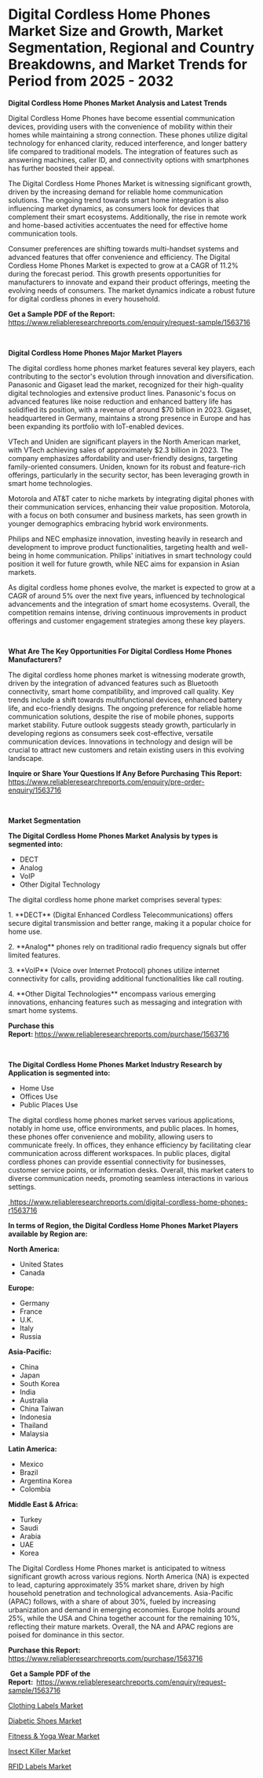 <p><h1>Digital Cordless Home Phones Market Size and Growth, Market Segmentation, Regional and Country Breakdowns, and Market Trends for Period from 2025 -  2032</h1></p><p><strong>Digital Cordless Home Phones Market Analysis and Latest Trends</strong></p>
<p><p>Digital Cordless Home Phones have become essential communication devices, providing users with the convenience of mobility within their homes while maintaining a strong connection. These phones utilize digital technology for enhanced clarity, reduced interference, and longer battery life compared to traditional models. The integration of features such as answering machines, caller ID, and connectivity options with smartphones has further boosted their appeal.</p><p>The Digital Cordless Home Phones Market is witnessing significant growth, driven by the increasing demand for reliable home communication solutions. The ongoing trend towards smart home integration is also influencing market dynamics, as consumers look for devices that complement their smart ecosystems. Additionally, the rise in remote work and home-based activities accentuates the need for effective home communication tools.</p><p>Consumer preferences are shifting towards multi-handset systems and advanced features that offer convenience and efficiency. The Digital Cordless Home Phones Market is expected to grow at a CAGR of 11.2% during the forecast period. This growth presents opportunities for manufacturers to innovate and expand their product offerings, meeting the evolving needs of consumers. The market dynamics indicate a robust future for digital cordless phones in every household.</p></p>
<p><strong>Get a Sample PDF of the Report:&nbsp;</strong> <a href="https://www.reliableresearchreports.com/enquiry/request-sample/1563716?utm_campaign=83&utm_medium=2&utm_source=Github&utm_content=ia&utm_term=08022025&utm_id=digital-cordless-home-phones">https://www.reliableresearchreports.com/enquiry/request-sample/1563716</a></p>
<p>&nbsp;</p>
<p><strong>Digital Cordless Home Phones Major Market Players</strong></p>
<p><p>The digital cordless home phones market features several key players, each contributing to the sector's evolution through innovation and diversification. Panasonic and Gigaset lead the market, recognized for their high-quality digital technologies and extensive product lines. Panasonic's focus on advanced features like noise reduction and enhanced battery life has solidified its position, with a revenue of around $70 billion in 2023. Gigaset, headquartered in Germany, maintains a strong presence in Europe and has been expanding its portfolio with IoT-enabled devices.</p><p>VTech and Uniden are significant players in the North American market, with VTech achieving sales of approximately $2.3 billion in 2023. The company emphasizes affordability and user-friendly designs, targeting family-oriented consumers. Uniden, known for its robust and feature-rich offerings, particularly in the security sector, has been leveraging growth in smart home technologies.</p><p>Motorola and AT&T cater to niche markets by integrating digital phones with their communication services, enhancing their value proposition. Motorola, with a focus on both consumer and business markets, has seen growth in younger demographics embracing hybrid work environments.</p><p>Philips and NEC emphasize innovation, investing heavily in research and development to improve product functionalities, targeting health and well-being in home communication. Philips' initiatives in smart technology could position it well for future growth, while NEC aims for expansion in Asian markets.</p><p>As digital cordless home phones evolve, the market is expected to grow at a CAGR of around 5% over the next five years, influenced by technological advancements and the integration of smart home ecosystems. Overall, the competition remains intense, driving continuous improvements in product offerings and customer engagement strategies among these key players.</p></p>
<p>&nbsp;</p>
<p><strong>What Are The Key Opportunities For Digital Cordless Home Phones Manufacturers?</strong></p>
<p><p>The digital cordless home phones market is witnessing moderate growth, driven by the integration of advanced features such as Bluetooth connectivity, smart home compatibility, and improved call quality. Key trends include a shift towards multifunctional devices, enhanced battery life, and eco-friendly designs. The ongoing preference for reliable home communication solutions, despite the rise of mobile phones, supports market stability. Future outlook suggests steady growth, particularly in developing regions as consumers seek cost-effective, versatile communication devices. Innovations in technology and design will be crucial to attract new customers and retain existing users in this evolving landscape.</p></p>
<p><strong>Inquire or Share Your Questions If Any Before Purchasing This Report:</strong> <a href="https://www.reliableresearchreports.com/enquiry/pre-order-enquiry/1563716?utm_campaign=83&utm_medium=2&utm_source=Github&utm_content=ia&utm_term=08022025&utm_id=digital-cordless-home-phones">https://www.reliableresearchreports.com/enquiry/pre-order-enquiry/1563716</a></p>
<p>&nbsp;</p>
<p><strong>Market Segmentation</strong></p>
<p><strong>The Digital Cordless Home Phones Market Analysis by types is segmented into:</strong></p>
<p><ul><li>DECT</li><li>Analog</li><li>VoIP</li><li>Other Digital Technology</li></ul></p>
<p><p>The digital cordless home phone market comprises several types: </p><p>1. **DECT** (Digital Enhanced Cordless Telecommunications) offers secure digital transmission and better range, making it a popular choice for home use. </p><p>2. **Analog** phones rely on traditional radio frequency signals but offer limited features. </p><p>3. **VoIP** (Voice over Internet Protocol) phones utilize internet connectivity for calls, providing additional functionalities like call routing. </p><p>4. **Other Digital Technologies** encompass various emerging innovations, enhancing features such as messaging and integration with smart home systems.</p></p>
<p><strong>Purchase this Report:&nbsp;</strong><a href="https://www.reliableresearchreports.com/purchase/1563716?utm_campaign=83&utm_medium=2&utm_source=Github&utm_content=ia&utm_term=08022025&utm_id=digital-cordless-home-phones">https://www.reliableresearchreports.com/purchase/1563716</a></p>
<p>&nbsp;</p>
<p><strong>The Digital Cordless Home Phones Market Industry Research by Application is segmented into:</strong></p>
<p><ul><li>Home Use</li><li>Offices Use</li><li>Public Places Use</li></ul></p>
<p><p>The digital cordless home phones market serves various applications, notably in home use, office environments, and public places. In homes, these phones offer convenience and mobility, allowing users to communicate freely. In offices, they enhance efficiency by facilitating clear communication across different workspaces. In public places, digital cordless phones can provide essential connectivity for businesses, customer service points, or information desks. Overall, this market caters to diverse communication needs, promoting seamless interactions in various settings.</p></p>
<p><a href="https://www.reliableresearchreports.com/digital-cordless-home-phones-r1563716?utm_campaign=83&utm_medium=2&utm_source=Github&utm_content=ia&utm_term=08022025&utm_id=digital-cordless-home-phones">&nbsp;https://www.reliableresearchreports.com/digital-cordless-home-phones-r1563716</a></p>
<p><strong>In terms of Region, the Digital Cordless Home Phones Market Players available by Region are:</strong></p>
<p>
    <p> <strong> North America: </strong>
        <ul>
            <li>United States</li>
            <li>Canada</li>
        </ul>
        </p> 
    <p> <strong> Europe: </strong>
        <ul>
            <li>Germany</li>
            <li>France</li>
            <li>U.K.</li>
            <li>Italy</li>
            <li>Russia</li>
        </ul>
        </p> 
    <p> <strong> Asia-Pacific: </strong>
        <ul>
            <li>China</li>
            <li>Japan</li>
            <li>South Korea</li>
            <li>India</li>
            <li>Australia</li>
            <li>China Taiwan</li>
            <li>Indonesia</li>
            <li>Thailand</li>
            <li>Malaysia</li>
        </ul>
        </p> 
    <p> <strong> Latin America: </strong>
        <ul>
            <li>Mexico</li>
            <li>Brazil</li>
            <li>Argentina Korea</li>
            <li>Colombia</li>
        </ul>
        </p> 
    <p> <strong> Middle East & Africa: </strong>
        <ul>
            <li>Turkey</li>
            <li>Saudi</li>
            <li>Arabia</li>
            <li>UAE</li>
            <li>Korea</li>
        </ul>
    </p>
    </p>
<p><p>The Digital Cordless Home Phones market is anticipated to witness significant growth across various regions. North America (NA) is expected to lead, capturing approximately 35% market share, driven by high household penetration and technological advancements. Asia-Pacific (APAC) follows, with a share of about 30%, fueled by increasing urbanization and demand in emerging economies. Europe holds around 25%, while the USA and China together account for the remaining 10%, reflecting their mature markets. Overall, the NA and APAC regions are poised for dominance in this sector.</p></p>
<p><strong>Purchase this Report: </strong><a href="https://www.reliableresearchreports.com/purchase/1563716?utm_campaign=83&utm_medium=2&utm_source=Github&utm_content=ia&utm_term=08022025&utm_id=digital-cordless-home-phones">https://www.reliableresearchreports.com/purchase/1563716</a></p>
<p>&nbsp;<strong>Get a Sample PDF of the Report:&nbsp;&nbsp;</strong><a href="https://www.reliableresearchreports.com/enquiry/request-sample/1563716?utm_campaign=83&utm_medium=2&utm_source=Github&utm_content=ia&utm_term=08022025&utm_id=digital-cordless-home-phones">https://www.reliableresearchreports.com/enquiry/request-sample/1563716</a></p>
<p><strong></strong></p>
<p><p><a href="https://github.com/gyenesephacy/Market-Research-Report-List-1/blob/main/clothing-labels-market.md?utm_campaign=83&utm_medium=2&utm_source=Github&utm_content=ia&utm_term=08022025&utm_id=digital-cordless-home-phones">Clothing Labels Market</a></p><p><a href="https://github.com/fatumobinnu/Market-Research-Report-List-1/blob/main/diabetic-shoes-market.md?utm_campaign=83&utm_medium=2&utm_source=Github&utm_content=ia&utm_term=08022025&utm_id=digital-cordless-home-phones">Diabetic Shoes Market</a></p><p><a href="https://github.com/tsininazzy/Market-Research-Report-List-1/blob/main/fitness-yoga-wear-market.md?utm_campaign=83&utm_medium=2&utm_source=Github&utm_content=ia&utm_term=08022025&utm_id=digital-cordless-home-phones">Fitness & Yoga Wear Market</a></p><p><a href="https://github.com/kaddahblejc/Market-Research-Report-List-1/blob/main/insect-killer-market.md?utm_campaign=83&utm_medium=2&utm_source=Github&utm_content=ia&utm_term=08022025&utm_id=digital-cordless-home-phones">Insect Killer Market</a></p><p><a href="https://github.com/pidlisseas/Market-Research-Report-List-1/blob/main/rfid-labels-market.md?utm_campaign=83&utm_medium=2&utm_source=Github&utm_content=ia&utm_term=08022025&utm_id=digital-cordless-home-phones">RFID Labels Market</a></p></p>